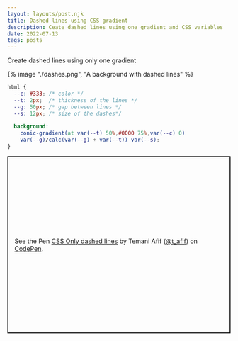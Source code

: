 ```yaml
---
layout: layouts/post.njk
title: Dashed lines using CSS gradient
description: Ceate dashed lines using one gradient and CSS variables
date: 2022-07-13
tags: posts
---
```


Create dashed lines using only one gradient


{% image "./dashes.png", "A background with dashed lines" %}

```css
html {
  --c: #333; /* color */
  --t: 2px;  /* thickness of the lines */
  --g: 50px; /* gap between lines */
  --s: 12px; /* size of the dashes*/
  
  background:
    conic-gradient(at var(--t) 50%,#0000 75%,var(--c) 0)
    var(--g)/calc(var(--g) + var(--t)) var(--s);
}
```

<p class="codepen" data-height="400" data-default-tab="result" data-slug-hash="XWEjYgZ" data-preview="true" data-user="t_afif" style="height: 400px; box-sizing: border-box; display: flex; align-items: center; justify-content: center; border: 2px solid; margin: 1em 0; padding: 1em;">
  <span>See the Pen <a href="https://codepen.io/t_afif/pen/XWEjYgZ">
  CSS Only dashed lines</a> by Temani Afif (<a href="https://codepen.io/t_afif">@t_afif</a>)
  on <a href="https://codepen.io">CodePen</a>.</span>
</p>
<script async src="https://cpwebassets.codepen.io/assets/embed/ei.js"></script>

